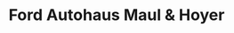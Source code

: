 ---
title: "Ford Autohaus Maul & Hoyer"
url: /plauen/ford-autohaus-maul-und-hoyer/
shop: Autohaus
---